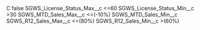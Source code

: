 <?xml version="1.0" encoding="UTF-8"?>
<CustomMetadata xmlns="http://soap.sforce.com/2006/04/metadata" xmlns:xsi="http://www.w3.org/2001/XMLSchema-instance" xmlns:xsd="http://www.w3.org/2001/XMLSchema">
    <label>C</label>
    <protected>false</protected>
    <values>
        <field>SGWS_License_Status_Max__c</field>
        <value xsi:type="xsd:string">&lt;=60</value>
    </values>
    <values>
        <field>SGWS_License_Status_Min__c</field>
        <value xsi:type="xsd:string">&gt;30</value>
    </values>
    <values>
        <field>SGWS_MTD_Sales_Max__c</field>
        <value xsi:type="xsd:string">&lt;=(-10%)</value>
    </values>
    <values>
        <field>SGWS_MTD_Sales_Min__c</field>
        <value xsi:nil="true"/>
    </values>
    <values>
        <field>SGWS_R12_Sales_Max__c</field>
        <value xsi:type="xsd:string">&lt;=(80%)</value>
    </values>
    <values>
        <field>SGWS_R12_Sales_Min__c</field>
        <value xsi:type="xsd:string">&gt;(60%)</value>
    </values>
</CustomMetadata>
